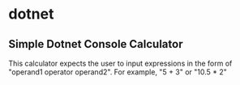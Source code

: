# dotnet
## Simple Dotnet Console Calculator
This calculator expects the user to input expressions in the form of "operand1 operator operand2". For example, "5 + 3" or "10.5 * 2"
